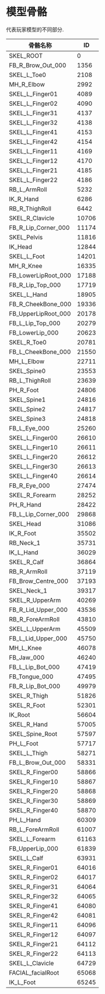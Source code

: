 # 模型骨骼

代表玩家模型的不同部分.

| 骨骼名称             | ID    |
| ------------------- | ----- |
| SKEL_ROOT           | 0     |
| FB_R_Brow_Out_000   | 1356  |
| SKEL_L_Toe0         | 2108  |
| MH_R_Elbow          | 2992  |
| SKEL_L_Finger01     | 4089  |
| SKEL_L_Finger02     | 4090  |
| SKEL_L_Finger31     | 4137  |
| SKEL_L_Finger32     | 4138  |
| SKEL_L_Finger41     | 4153  |
| SKEL_L_Finger42     | 4154  |
| SKEL_L_Finger11     | 4169  |
| SKEL_L_Finger12     | 4170  |
| SKEL_L_Finger21     | 4185  |
| SKEL_L_Finger22     | 4186  |
| RB_L_ArmRoll        | 5232  |
| IK_R_Hand           | 6286  |
| RB_R_ThighRoll      | 6442  |
| SKEL_R_Clavicle     | 10706 |
| FB_R_Lip_Corner_000 | 11174 |
| SKEL_Pelvis         | 11816 |
| IK_Head             | 12844 |
| SKEL_L_Foot         | 14201 |
| MH_R_Knee           | 16335 |
| FB_LowerLipRoot_000 | 17188 |
| FB_R_Lip_Top_000    | 17719 |
| SKEL_L_Hand         | 18905 |
| FB_R_CheekBone_000  | 19336 |
| FB_UpperLipRoot_000 | 20178 |
| FB_L_Lip_Top_000    | 20279 |
| FB_LowerLip_000     | 20623 |
| SKEL_R_Toe0         | 20781 |
| FB_L_CheekBone_000  | 21550 |
| MH_L_Elbow          | 22711 |
| SKEL_Spine0         | 23553 |
| RB_L_ThighRoll      | 23639 |
| PH_R_Foot           | 24806 |
| SKEL_Spine1         | 24816 |
| SKEL_Spine2         | 24817 |
| SKEL_Spine3         | 24818 |
| FB_L_Eye_000        | 25260 |
| SKEL_L_Finger00     | 26610 |
| SKEL_L_Finger10     | 26611 |
| SKEL_L_Finger20     | 26612 |
| SKEL_L_Finger30     | 26613 |
| SKEL_L_Finger40     | 26614 |
| FB_R_Eye_000        | 27474 |
| SKEL_R_Forearm      | 28252 |
| PH_R_Hand           | 28422 |
| FB_L_Lip_Corner_000 | 29868 |
| SKEL_Head           | 31086 |
| IK_R_Foot           | 35502 |
| RB_Neck_1           | 35731 |
| IK_L_Hand           | 36029 |
| SKEL_R_Calf         | 36864 |
| RB_R_ArmRoll        | 37119 |
| FB_Brow_Centre_000  | 37193 |
| SKEL_Neck_1         | 39317 |
| SKEL_R_UpperArm     | 40269 |
| FB_R_Lid_Upper_000  | 43536 |
| RB_R_ForeArmRoll    | 43810 |
| SKEL_L_UpperArm     | 45509 |
| FB_L_Lid_Upper_000  | 45750 |
| MH_L_Knee           | 46078 |
| FB_Jaw_000          | 46240 |
| FB_L_Lip_Bot_000    | 47419 |
| FB_Tongue_000       | 47495 |
| FB_R_Lip_Bot_000    | 49979 |
| SKEL_R_Thigh        | 51826 |
| SKEL_R_Foot         | 52301 |
| IK_Root             | 56604 |
| SKEL_R_Hand         | 57005 |
| SKEL_Spine_Root     | 57597 |
| PH_L_Foot           | 57717 |
| SKEL_L_Thigh        | 58271 |
| FB_L_Brow_Out_000   | 58331 |
| SKEL_R_Finger00     | 58866 |
| SKEL_R_Finger10     | 58867 |
| SKEL_R_Finger20     | 58868 |
| SKEL_R_Finger30     | 58869 |
| SKEL_R_Finger40     | 58870 |
| PH_L_Hand           | 60309 |
| RB_L_ForeArmRoll    | 61007 |
| SKEL_L_Forearm      | 61163 |
| FB_UpperLip_000     | 61839 |
| SKEL_L_Calf         | 63931 |
| SKEL_R_Finger01     | 64016 |
| SKEL_R_Finger02     | 64017 |
| SKEL_R_Finger31     | 64064 |
| SKEL_R_Finger32     | 64065 |
| SKEL_R_Finger41     | 64080 |
| SKEL_R_Finger42     | 64081 |
| SKEL_R_Finger11     | 64096 |
| SKEL_R_Finger12     | 64097 |
| SKEL_R_Finger21     | 64112 |
| SKEL_R_Finger22     | 64113 |
| SKEL_L_Clavicle     | 64729 |
| FACIAL_facialRoot   | 65068 |
| IK_L_Foot           | 65245 |
